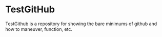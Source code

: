 TestGitHub
==========

TestGithub is a repository for showing the bare minimums of github and how to maneuver, function, etc.


